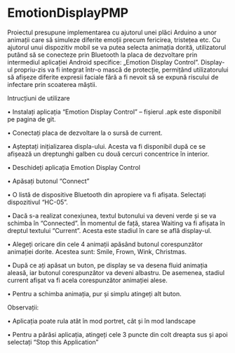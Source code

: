 # EmotionDisplayPMP

  Proiectul presupune implementarea cu ajutorul unei plăci Arduino a unor animații care să simuleze diferite emoții precum fericirea, tristețea etc. Cu ajutorul unui dispozitiv mobil se va putea selecta animația dorită, utilizatorul putând să se conecteze prin Bluetooth la placa de dezvoltare prin intermediul aplicației Android specifice: „Emotion Display Control”. 
  Display-ul propriu-zis va fi integrat într-o mască de protecție, permițând utilizatorului să afișeze diferite expresii faciale fără a fi nevoit să se expună riscului de infectare prin scoaterea măștii.

Intrucțiuni de utilizare

•	Instalați aplicația “Emotion Display Control” – fișierul .apk este disponibil pe pagina de git.

•	Conectați placa de dezvoltare la o sursă de current.

•	Așteptați inițializarea displa-ului. Acesta va fi disponibil după ce se afișează un dreptunghi galben cu două cercuri concentrice în interior.

•	Deschideți aplicația Emotion Display Control

•	Apăsați butonul “Connect”

•	O listă de dispositive Bluetooth din apropiere va fi afișata. 
Selectați dispozitivul “HC-05”.


•	Dacă s-a realizat conexiunea, textul butonului va deveni verde și se va schimba în “Connected”. În momentul de față, starea Waiting va fi afișata în dreptul textului “Current”. Acesta este stadiul în care se află display-ul.

•	Alegeți oricare din cele 4 animații apăsând butonul corespunzător animației dorite. Acestea sunt: Smile, Frown, Wink, Christmas.


•	După ce ați apăsat un buton, pe display se va desena fluid animația aleasă, iar butonul corespunzător va deveni albastru. De asemenea, stadiul current afișat va fi acela corespunzător animației alese.

•	Pentru a schimba animația, pur și simplu atingeți alt buton.

Observații:

•	Aplicația poate rula atât în mod portret, cât și în mod landscape

•	Pentru a părăsi aplicația, atingeți cele 3 puncte din colt dreapta sus și apoi selectați “Stop this Application”
